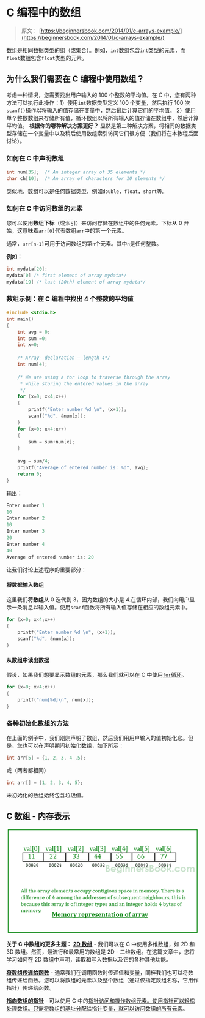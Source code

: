 # C 编程中的数组

> 原文： [https://beginnersbook.com/2014/01/c-arrays-example/](https://beginnersbook.com/2014/01/c-arrays-example/)

数组是相同数据类型的组（或集合）。例如，`int`数组包含`int`类型的元素，而`float`数组包含`float`类型的元素。

## 为什么我们需要在 C 编程中使用数组？

考虑一种情况，您需要找出用户输入的 100 个整数的平均值。在 C 中，您有两种方法可以执行此操作：1）使用`int`数据类型定义 100 个变量，然后执行 100 次`scanf()`操作以将输入的值存储在变量中，然后最后计算它们的平均值。 2）使用单个整数数组来存储所有值，循环数组以将所有输入的值存储在数组中，然后计算平均值。
**根据你的哪种解决方案更好？** 显然是第二种解决方案，将相同的数据类型存储在一个变量中以及稍后使用数组索引访问它们很方便（我们将在本教程后面讨论）。

### 如何在 C 中声明数组

```c
int num[35];  /* An integer array of 35 elements */
char ch[10];  /* An array of characters for 10 elements */
```

类似地，数组可以是任何数据类型，例如`double`，`float`，`short`等。

### 如何在 C 中访问数组的元素

您可以使用**数组下标**（或索引）来访问存储在数组中的任何元素。下标从 0 开始，这意味着`arr[0]`代表数组`arr`中的第一个元素。

通常，`arr[n-1]`可用于访问数组的第`n`个元素。其中`n`是任何整数。

**例如：**

```c
int mydata[20];
mydata[0] /* first element of array mydata*/
mydata[19] /* last (20th) element of array mydata*/
```

### 数组示例：在 C 编程中找出 4 个整数的平均值

```c
#include <stdio.h>
int main()
{
    int avg = 0;
    int sum =0;
    int x=0;

    /* Array- declaration – length 4*/
    int num[4];

    /* We are using a for loop to traverse through the array
     * while storing the entered values in the array
     */
    for (x=0; x<4;x++)
    {
        printf("Enter number %d \n", (x+1));
        scanf("%d", &num[x]);
    }
    for (x=0; x<4;x++)
    {
        sum = sum+num[x];
    }

    avg = sum/4;
    printf("Average of entered number is: %d", avg);
    return 0;
}
```

输出：

```c
Enter number 1 
10
Enter number 2 
10
Enter number 3 
20
Enter number 4 
40
Average of entered number is: 20
```

让我们讨论上述程序的重要部分：

#### 将数据输入数组

这里我们**将数组**从 0 迭代到 3，因为数组的大小是 4.在循环内部，我们向用户显示一条消息以输入值。使用`scanf`函数将所有输入值存储在相应的数组元素中。

```c
for (x=0; x<4;x++)
{
    printf("Enter number %d \n", (x+1));
    scanf("%d", &num[x]);
}
```

#### 从数组中读出数据

假设，如果我们想要显示数组的元素，那么我们就可以在 C 中使用[`for`循环](https://beginnersbook.com/2014/01/c-for-loop/)。

```c
for (x=0; x<4;x++)
{
    printf("num[%d]\n", num[x]);
}

```

### 各种初始化数组的方法

在上面的例子中，我们刚刚声明了数组，然后我们用用户输入的值初始化它。但是，您也可以在声明期间初始化数组，如下所示：

```c
int arr[5] = {1, 2, 3, 4 ,5};
```

或（两者都相同）

```c
int arr[] = {1, 2, 3, 4, 5};
```

未初始化的数组始终包含垃圾值。

## C 数组 - 内存表示

![c-arrays](img/0a515bd4def0b5d22c15c1aa7b3cf8e7.jpg)

**关于 C 中数组的更多主题：**
[**2D 数组**](https://beginnersbook.com/2014/01/2d-arrays-in-c-example/) - 我们可以在 C 中使用多维数组，如 2D 和 3D 数组。然而，最流行和最常用的数组是 2D - 二维数组。在这篇文章中，您将学习如何在 2D 数组中声明，读取和写入数据以及它的各种其他功能。

[**将数组传递给函数**](https://beginnersbook.com/2014/01/c-passing-array-to-function-example/) - 通常我们在调用函数时传递值和变量，同样我们也可以将数组传递给函数。您可以将数组的元素以及整个数组（通过仅指定数组名称，它用作指针）传递给函数。

[**指向数组的指针**](https://beginnersbook.com/2014/01/c-pointer-to-array-example/) - 可以使用 C 中的[指针访问和操作数组元素。使用指针可以轻松处理数组。只需将数组的基址分配给指针变量，就可以访问数组的所有元素](https://beginnersbook.com/2014/01/c-pointers/)。
